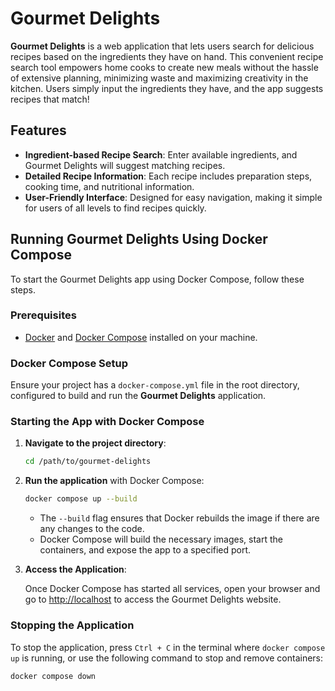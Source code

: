 # Gourmet Delights

**Gourmet Delights** is a web application that lets users search for delicious recipes based on the ingredients they have on hand. This convenient recipe search tool empowers home cooks to create new meals without the hassle of extensive planning, minimizing waste and maximizing creativity in the kitchen. Users simply input the ingredients they have, and the app suggests recipes that match!

## Features

- **Ingredient-based Recipe Search**: Enter available ingredients, and Gourmet Delights will suggest matching recipes.
- **Detailed Recipe Information**: Each recipe includes preparation steps, cooking time, and nutritional information.
- **User-Friendly Interface**: Designed for easy navigation, making it simple for users of all levels to find recipes quickly.

## Running Gourmet Delights Using Docker Compose

To start the Gourmet Delights app using Docker Compose, follow these steps.

### Prerequisites

- [Docker](https://docs.docker.com/get-docker/) and [Docker Compose](https://docs.docker.com/compose/install/) installed on your machine.

### Docker Compose Setup

Ensure your project has a `docker-compose.yml` file in the root directory, configured to build and run the **Gourmet Delights** application.

### Starting the App with Docker Compose

1. **Navigate to the project directory**:

   ```bash
   cd /path/to/gourmet-delights
   ```

2. **Run the application** with Docker Compose:

   ```bash
   docker compose up --build
   ```

   - The `--build` flag ensures that Docker rebuilds the image if there are any changes to the code.
   - Docker Compose will build the necessary images, start the containers, and expose the app to a specified port.

3. **Access the Application**:

   Once Docker Compose has started all services, open your browser and go to [http://localhost](http://localhost) to access the Gourmet Delights website.

### Stopping the Application

To stop the application, press `Ctrl + C` in the terminal where `docker compose up` is running, or use the following command to stop and remove containers:

```bash
docker compose down
```